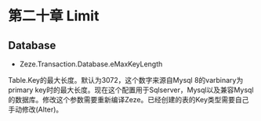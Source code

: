 # 第二十章 Limit

## Database
* Zeze.Transaction.Database.eMaxKeyLength

Table.Key的最大长度。默认为3072，这个数字来源自Mysql 8的varbinary为
primary key时的最大长度。现在这个配置用于Sqlserver，Mysql以及兼容Mysql
的数据库。修改这个参数需要重新编译Zeze。已经创建的表的Key类型需要自己
手动修改(Alter)。
